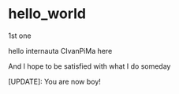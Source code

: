 # hello_world
1st one

hello internauta
CIvanPiMa here

And I hope to be satisfied with what I do someday


[UPDATE]: You are now boy!
